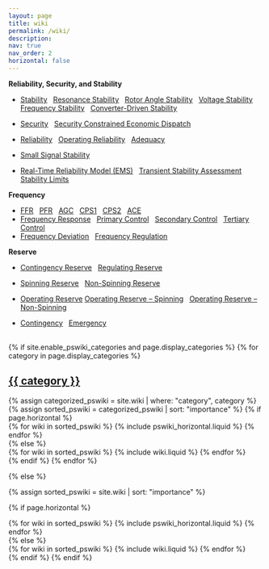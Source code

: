 ```yaml
---
layout: page
title: wiki
permalink: /wiki/
description:
nav: true
nav_order: 2
horizontal: false
---
```


**Reliability, Security, and Stability**

- [<u>Stability</u>](/wiki/stability) &nbsp; [<u>Resonance Stability</u>](/wiki/resonance-stability) &nbsp; [<u>Rotor Angle Stability</u>](/wiki/rotor-angle-stability) &nbsp; [<u>Voltage Stability</u>](/wiki/voltage-stability) &nbsp; [<u>Frequency Stability</u>](/wiki/frequency-stability) &nbsp; [<u>Converter-Driven Stability</u>](/wiki/converter-driven-stability)
- [<u>Security</u>](/wiki/security) &nbsp; [<u>Security Constrained Economic Dispatch</u>](/wiki/economic-dispatch)
- [<u>Reliability</u>](/wiki/reliability) &nbsp; [<u>Operating Reliability</u>](/wiki/operating-reliability) &nbsp; [<u>Adequacy</u>](/wiki/adequacy)

- [<u>Small Signal Stability</u>](/wiki/small-signal-stability)

- [<u>Real-Time Reliability Model (EMS)</u>](/wiki/real-time-reliability-model) &nbsp; [<u>Transient Stability Assessment</u>](/wiki/transient-stability-assessment) &nbsp; [<u>Stability Limits</u>](/wiki/stability-limits)

**Frequency**

- [<u>FFR</u>](/wiki/fast-frequency-response) &nbsp; [<u>PFR</u>](/wiki/primary-frequency-response) &nbsp; [<u>AGC</u>](/wiki/automatic-generation-control) &nbsp; [<u>CPS1</u>](/wiki/control-performance-standard-1) &nbsp; [<u>CPS2</u>](/wiki/control-performance-standard-2) &nbsp; [<u>ACE</u>](/wiki/area-control-error)
- [<u>Frequency Response</u>](/wiki/frequnecy-response) &nbsp; [<u>Primary Control</u>](/wiki/primary-control) &nbsp; [<u>Secondary Control</u>](/wiki/secondary-control) &nbsp; [<u>Tertiary Control</u>](/wiki/tertiary-control)
- [<u>Frequency Deviation</u>](/wiki/frequency-deviation) &nbsp; [<u>Frequency Regulation</u>](/wiki/frequency-regulation)

**Reserve**

- [<u>Contingency Reserve</u>](/wiki/contingency-reserve) &nbsp; [<u>Regulating Reserve</u>](/wiki/regulating-reserve)
- [<u>Spinning Reserve</u>](/wiki/spinning-reserve) &nbsp; [<u>Non-Spinning Reserve</u>](/wiki/non-spinning-reserve)
- [<u>Operating Reserve</u>](/wiki/operting-reserve) [<u>Operating Reserve – Spinning</u>](/wiki/operating-reserve-spinning) &nbsp; [<u>Operating Reserve – Non-Spinning</u>](/wiki/operating-reserve-non-spinning)

- [<u>Contingency</u>](/wiki/contingency) &nbsp; [<u>Emergency</u>](/wiki/emergency)

<br>

<!-- pages/wiki.md -->
<div class="wiki">
{% if site.enable_pswiki_categories and page.display_categories %}
  <!-- Display categorized wiki -->
  {% for category in page.display_categories %}
  <a id="{{ category }}" href=".#{{ category }}">
    <h2 class="category">{{ category }}</h2>
  </a>
  {% assign categorized_pswiki = site.wiki | where: "category", category %}
  {% assign sorted_pswiki = categorized_pswiki | sort: "importance" %}
  <!-- Generate cards for each wiki -->
  {% if page.horizontal %}
  <div class="container">
    <div class="row row-cols-1 row-cols-md-2">
    {% for wiki in sorted_pswiki %}
      {% include pswiki_horizontal.liquid %}
    {% endfor %}
    </div>
  </div>
  {% else %}
  <div class="row row-cols-1 row-cols-md-3">
    {% for wiki in sorted_pswiki %}
      {% include wiki.liquid %}
    {% endfor %}
  </div>
  {% endif %}
  {% endfor %}

{% else %}

<!-- Display wiki without categories -->

{% assign sorted_pswiki = site.wiki | sort: "importance" %}

  <!-- Generate cards for each wiki -->

{% if page.horizontal %}

  <div class="container">
    <div class="row row-cols-1 row-cols-md-2">
    {% for wiki in sorted_pswiki %}
      {% include pswiki_horizontal.liquid %}
    {% endfor %}
    </div>
  </div>
  {% else %}
  <div class="row row-cols-1 row-cols-md-3">
    {% for wiki in sorted_pswiki %}
      {% include wiki.liquid %}
    {% endfor %}
  </div>
  {% endif %}
{% endif %}
</div>

<br>
